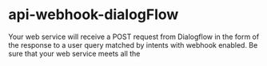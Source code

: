 # api-webhook-dialogFlow
Your web service will receive a POST request from Dialogflow in the form of the response to a user query matched by intents with webhook enabled. Be sure that your web service meets all the
